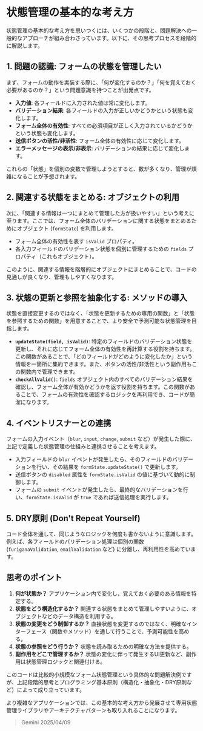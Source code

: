 # 状態管理の基本的な考え方

状態管理の基本的な考え方を思いつくには、いくつかの段階と、問題解決への一般的なアプローチが組み合わさっています。以下に、その思考プロセスを段階的に解説します。

## 1. 問題の認識: フォームの状態を管理したい

まず、フォームの動作を実装する際に、「何が変化するのか？」「何を覚えておく必要があるのか？」という問題意識を持つことが出発点です。

- **入力値**: 各フィールドに入力された値は常に変化します。
- **バリデーション結果**: 各フィールドの入力が正しいかどうかという状態も変化します。
- **フォーム全体の有効性**: すべての必須項目が正しく入力されているかどうかという状態も変化します。
- **送信ボタンの活性/非活性**: フォーム全体の有効性に応じて変化します。
- **エラーメッセージの表示/非表示**: バリデーションの結果に応じて変化します。

これらの「状態」を個別の変数で管理しようとすると、数が多くなり、管理が煩雑になることが予想されます。

## 2. 関連する状態をまとめる: オブジェクトの利用

次に、「関連する情報は一つにまとめて管理した方が扱いやすい」という考えに至ります。ここでは、フォーム全体のバリデーションに関する状態をまとめるためにオブジェクト (`formState`) を利用します。

- フォーム全体の有効性を表す `isValid` プロパティ。
- 各入力フィールドのバリデーション状態を個別に管理するための `fields` プロパティ（これもオブジェクト）。

このように、関連する情報を階層的にオブジェクトにまとめることで、コードの見通しが良くなり、管理もしやすくなります。

## 3. 状態の更新と参照を抽象化する: メソッドの導入

状態を直接変更するのではなく、「状態を更新するための専用の関数」と「状態を参照するための関数」を用意することで、より安全で予測可能な状態管理を目指します。

- **`updateState(field, isValid)`**: 特定のフィールドのバリデーション状態を更新し、それに応じてフォーム全体の有効性を再計算する役割を持ちます。この関数があることで、「どのフィールドがどのように変化したか」という情報を一箇所に集約できます。また、ボタンの活性/非活性という副作用もこの関数内で管理できます。
- **`checkAllValid()`**: `fields` オブジェクト内のすべてのバリデーション結果を確認し、フォーム全体が有効かどうかを返す役割を持ちます。この関数があることで、フォームの有効性を確認するロジックを再利用でき、コードが簡潔になります。

## 4. イベントリスナーとの連携

フォームの入力イベント（`blur`, `input`, `change`, `submit` など）が発生した際に、上記で定義した状態管理の仕組みと連携させることを考えます。

- 入力フィールドの `blur` イベントが発生したら、そのフィールドのバリデーションを行い、その結果を `formState.updateState()` で更新します。
- 送信ボタンの `disabled` 属性を `formState.isValid` の値に基づいて動的に制御します。
- フォームの `submit` イベントが発生したら、最終的なバリデーションを行い、`formState.isValid` が `true` であれば送信処理を実行します。

## 5. DRY原則 (Don't Repeat Yourself)

コード全体を通して、同じようなロジックを何度も書かないように意識します。例えば、各フィールドのバリデーション処理は個別の関数 (`furiganaValidation`, `emailValidation` など) に分離し、再利用性を高めています。

## 思考のポイント

1. **何が状態か？** アプリケーション内で変化し、覚えておく必要のある情報を特定する。
2. **状態をどう構造化するか？** 関連する状態をまとめて管理しやすいように、オブジェクトなどのデータ構造を利用する。
3. **状態の変更をどう制御するか？** 直接状態を変更するのではなく、明確なインターフェース（関数やメソッド）を通して行うことで、予測可能性を高める。
4. **状態の参照をどう行うか？** 状態を読み取るための明確な方法を提供する。
5. **副作用をどこで管理するか？** 状態の変化に伴って発生するUI更新など、副作用は状態管理ロジックと関連付ける。

このコードは比較的小規模なフォーム状態管理という具体的な問題解決例ですが、上記段階的思考とプログラミング基本原則（構造化・抽象化・DRY原則など）によって成り立っています。

より複雑なアプリケーションでは、この基本的な考え方から発展させて専用状態管理ライブラリやアーキテクチャパターンも取り入れることになります。

> Gemini 2025/04/09